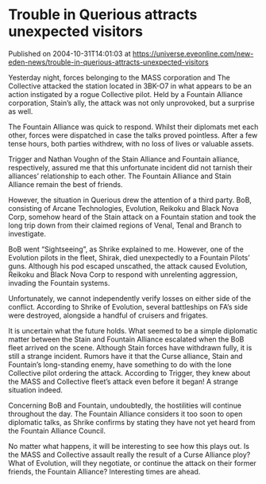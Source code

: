 # Trouble in Querious attracts unexpected visitors
Published on 2004-10-31T14:01:03 at https://universe.eveonline.com/new-eden-news/trouble-in-querious-attracts-unexpected-visitors

Yesterday night, forces belonging to the MASS corporation and The Collective attacked the station located in 3BK-O7 in what appears to be an action instigated by a rogue Collective pilot. Held by a Fountain Alliance corporation, Stain’s ally, the attack was not only unprovoked, but a surprise as well.   
  
The Fountain Alliance was quick to respond. Whilst their diplomats met each other, forces were dispatched in case the talks proved pointless. After a few tense hours, both parties withdrew, with no loss of lives or valuable assets.   
  
Trigger and Nathan Voughn of the Stain Alliance and Fountain alliance, respectively, assured me that this unfortunate incident did not tarnish their alliances’ relationship to each other. The Fountain Alliance and Stain Alliance remain the best of friends.   
  
However, the situation in Querious drew the attention of a third party. BoB, consisting of Arcane Technologies, Evolution, Reikoku and Black Nova Corp, somehow heard of the Stain attack on a Fountain station and took the long trip down from their claimed regions of Venal, Tenal and Branch to investigate.   
  
BoB went “Sightseeing”, as Shrike explained to me. However, one of the Evolution pilots in the fleet, Shirak, died unexpectedly to a Fountain Pilots’ guns. Although his pod escaped unscathed, the attack caused Evolution, Reikoku and Black Nova Corp to respond with unrelenting aggression, invading the Fountain systems.   
  
Unfortunately, we cannot independently verify losses on either side of the conflict. According to Shrike of Evolution, several battleships on FA’s side were destroyed, alongside a handful of cruisers and frigates.   
  
It is uncertain what the future holds. What seemed to be a simple diplomatic matter between the Stain and Fountain Alliance escalated when the BoB fleet arrived on the scene. Although Stain forces have withdrawn fully, it is still a strange incident. Rumors have it that the Curse alliance, Stain and Fountain’s long-standing enemy, have something to do with the lone Collective pilot ordering the attack. According to Trigger, they knew about the MASS and Collective fleet’s attack even before it began! A strange situation indeed.   
  
Concerning BoB and Fountain, undoubtedly, the hostilities will continue throughout the day. The Fountain Alliance considers it too soon to open diplomatic talks, as Shrike confirms by stating they have not yet heard from the Fountain Alliance Council.   
  
No matter what happens, it will be interesting to see how this plays out. Is the MASS and Collective assault really the result of a Curse Alliance ploy? What of Evolution, will they negotiate, or continue the attack on their former friends, the Fountain Alliance? Interesting times are ahead.
